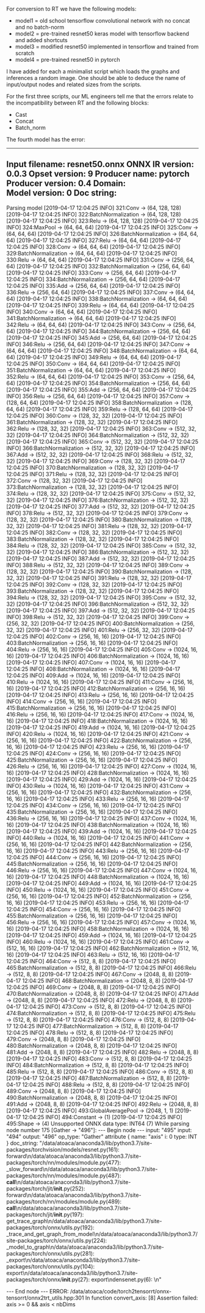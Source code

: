 For conversion to RT we have the following models:
- model1 = old school tensorflow convolutional network with no concat and no batch-norm
- model2 = pre-trained resnet50 keras model with tensorflow backend and added shortcuts
- model3 = modified resnet50 implemented in tensorflow and trained from scratch
- model4 = pre-trained resnet50 in pytorch

I have added for each a minimalist script which loads the graphs and inferences a random image. One should be able to deduce the name of input/output nodes and related sizes from the scripts.

For the first three scripts, our ML engineers tell me that the errors relate to the incompatibility between RT and the following blocks: 
- Cast
- Concat
- Batch_norm

The fourth model has the error: 

----------------------------------------------------------------
Input filename:   resnet50.onnx
ONNX IR version:  0.0.3
Opset version:    9
Producer name:    pytorch
Producer version: 0.4
Domain:           
Model version:    0
Doc string:       
----------------------------------------------------------------
Parsing model
[2019-04-17 12:04:25    INFO] 321:Conv -> (64, 128, 128)
[2019-04-17 12:04:25    INFO] 322:BatchNormalization -> (64, 128, 128)
[2019-04-17 12:04:25    INFO] 323:Relu -> (64, 128, 128)
[2019-04-17 12:04:25    INFO] 324:MaxPool -> (64, 64, 64)
[2019-04-17 12:04:25    INFO] 325:Conv -> (64, 64, 64)
[2019-04-17 12:04:25    INFO] 326:BatchNormalization -> (64, 64, 64)
[2019-04-17 12:04:25    INFO] 327:Relu -> (64, 64, 64)
[2019-04-17 12:04:25    INFO] 328:Conv -> (64, 64, 64)
[2019-04-17 12:04:25    INFO] 329:BatchNormalization -> (64, 64, 64)
[2019-04-17 12:04:25    INFO] 330:Relu -> (64, 64, 64)
[2019-04-17 12:04:25    INFO] 331:Conv -> (256, 64, 64)
[2019-04-17 12:04:25    INFO] 332:BatchNormalization -> (256, 64, 64)
[2019-04-17 12:04:25    INFO] 333:Conv -> (256, 64, 64)
[2019-04-17 12:04:25    INFO] 334:BatchNormalization -> (256, 64, 64)
[2019-04-17 12:04:25    INFO] 335:Add -> (256, 64, 64)
[2019-04-17 12:04:25    INFO] 336:Relu -> (256, 64, 64)
[2019-04-17 12:04:25    INFO] 337:Conv -> (64, 64, 64)
[2019-04-17 12:04:25    INFO] 338:BatchNormalization -> (64, 64, 64)
[2019-04-17 12:04:25    INFO] 339:Relu -> (64, 64, 64)
[2019-04-17 12:04:25    INFO] 340:Conv -> (64, 64, 64)
[2019-04-17 12:04:25    INFO] 341:BatchNormalization -> (64, 64, 64)
[2019-04-17 12:04:25    INFO] 342:Relu -> (64, 64, 64)
[2019-04-17 12:04:25    INFO] 343:Conv -> (256, 64, 64)
[2019-04-17 12:04:25    INFO] 344:BatchNormalization -> (256, 64, 64)
[2019-04-17 12:04:25    INFO] 345:Add -> (256, 64, 64)
[2019-04-17 12:04:25    INFO] 346:Relu -> (256, 64, 64)
[2019-04-17 12:04:25    INFO] 347:Conv -> (64, 64, 64)
[2019-04-17 12:04:25    INFO] 348:BatchNormalization -> (64, 64, 64)
[2019-04-17 12:04:25    INFO] 349:Relu -> (64, 64, 64)
[2019-04-17 12:04:25    INFO] 350:Conv -> (64, 64, 64)
[2019-04-17 12:04:25    INFO] 351:BatchNormalization -> (64, 64, 64)
[2019-04-17 12:04:25    INFO] 352:Relu -> (64, 64, 64)
[2019-04-17 12:04:25    INFO] 353:Conv -> (256, 64, 64)
[2019-04-17 12:04:25    INFO] 354:BatchNormalization -> (256, 64, 64)
[2019-04-17 12:04:25    INFO] 355:Add -> (256, 64, 64)
[2019-04-17 12:04:25    INFO] 356:Relu -> (256, 64, 64)
[2019-04-17 12:04:25    INFO] 357:Conv -> (128, 64, 64)
[2019-04-17 12:04:25    INFO] 358:BatchNormalization -> (128, 64, 64)
[2019-04-17 12:04:25    INFO] 359:Relu -> (128, 64, 64)
[2019-04-17 12:04:25    INFO] 360:Conv -> (128, 32, 32)
[2019-04-17 12:04:25    INFO] 361:BatchNormalization -> (128, 32, 32)
[2019-04-17 12:04:25    INFO] 362:Relu -> (128, 32, 32)
[2019-04-17 12:04:25    INFO] 363:Conv -> (512, 32, 32)
[2019-04-17 12:04:25    INFO] 364:BatchNormalization -> (512, 32, 32)
[2019-04-17 12:04:25    INFO] 365:Conv -> (512, 32, 32)
[2019-04-17 12:04:25    INFO] 366:BatchNormalization -> (512, 32, 32)
[2019-04-17 12:04:25    INFO] 367:Add -> (512, 32, 32)
[2019-04-17 12:04:25    INFO] 368:Relu -> (512, 32, 32)
[2019-04-17 12:04:25    INFO] 369:Conv -> (128, 32, 32)
[2019-04-17 12:04:25    INFO] 370:BatchNormalization -> (128, 32, 32)
[2019-04-17 12:04:25    INFO] 371:Relu -> (128, 32, 32)
[2019-04-17 12:04:25    INFO] 372:Conv -> (128, 32, 32)
[2019-04-17 12:04:25    INFO] 373:BatchNormalization -> (128, 32, 32)
[2019-04-17 12:04:25    INFO] 374:Relu -> (128, 32, 32)
[2019-04-17 12:04:25    INFO] 375:Conv -> (512, 32, 32)
[2019-04-17 12:04:25    INFO] 376:BatchNormalization -> (512, 32, 32)
[2019-04-17 12:04:25    INFO] 377:Add -> (512, 32, 32)
[2019-04-17 12:04:25    INFO] 378:Relu -> (512, 32, 32)
[2019-04-17 12:04:25    INFO] 379:Conv -> (128, 32, 32)
[2019-04-17 12:04:25    INFO] 380:BatchNormalization -> (128, 32, 32)
[2019-04-17 12:04:25    INFO] 381:Relu -> (128, 32, 32)
[2019-04-17 12:04:25    INFO] 382:Conv -> (128, 32, 32)
[2019-04-17 12:04:25    INFO] 383:BatchNormalization -> (128, 32, 32)
[2019-04-17 12:04:25    INFO] 384:Relu -> (128, 32, 32)
[2019-04-17 12:04:25    INFO] 385:Conv -> (512, 32, 32)
[2019-04-17 12:04:25    INFO] 386:BatchNormalization -> (512, 32, 32)
[2019-04-17 12:04:25    INFO] 387:Add -> (512, 32, 32)
[2019-04-17 12:04:25    INFO] 388:Relu -> (512, 32, 32)
[2019-04-17 12:04:25    INFO] 389:Conv -> (128, 32, 32)
[2019-04-17 12:04:25    INFO] 390:BatchNormalization -> (128, 32, 32)
[2019-04-17 12:04:25    INFO] 391:Relu -> (128, 32, 32)
[2019-04-17 12:04:25    INFO] 392:Conv -> (128, 32, 32)
[2019-04-17 12:04:25    INFO] 393:BatchNormalization -> (128, 32, 32)
[2019-04-17 12:04:25    INFO] 394:Relu -> (128, 32, 32)
[2019-04-17 12:04:25    INFO] 395:Conv -> (512, 32, 32)
[2019-04-17 12:04:25    INFO] 396:BatchNormalization -> (512, 32, 32)
[2019-04-17 12:04:25    INFO] 397:Add -> (512, 32, 32)
[2019-04-17 12:04:25    INFO] 398:Relu -> (512, 32, 32)
[2019-04-17 12:04:25    INFO] 399:Conv -> (256, 32, 32)
[2019-04-17 12:04:25    INFO] 400:BatchNormalization -> (256, 32, 32)
[2019-04-17 12:04:25    INFO] 401:Relu -> (256, 32, 32)
[2019-04-17 12:04:25    INFO] 402:Conv -> (256, 16, 16)
[2019-04-17 12:04:25    INFO] 403:BatchNormalization -> (256, 16, 16)
[2019-04-17 12:04:25    INFO] 404:Relu -> (256, 16, 16)
[2019-04-17 12:04:25    INFO] 405:Conv -> (1024, 16, 16)
[2019-04-17 12:04:25    INFO] 406:BatchNormalization -> (1024, 16, 16)
[2019-04-17 12:04:25    INFO] 407:Conv -> (1024, 16, 16)
[2019-04-17 12:04:25    INFO] 408:BatchNormalization -> (1024, 16, 16)
[2019-04-17 12:04:25    INFO] 409:Add -> (1024, 16, 16)
[2019-04-17 12:04:25    INFO] 410:Relu -> (1024, 16, 16)
[2019-04-17 12:04:25    INFO] 411:Conv -> (256, 16, 16)
[2019-04-17 12:04:25    INFO] 412:BatchNormalization -> (256, 16, 16)
[2019-04-17 12:04:25    INFO] 413:Relu -> (256, 16, 16)
[2019-04-17 12:04:25    INFO] 414:Conv -> (256, 16, 16)
[2019-04-17 12:04:25    INFO] 415:BatchNormalization -> (256, 16, 16)
[2019-04-17 12:04:25    INFO] 416:Relu -> (256, 16, 16)
[2019-04-17 12:04:25    INFO] 417:Conv -> (1024, 16, 16)
[2019-04-17 12:04:25    INFO] 418:BatchNormalization -> (1024, 16, 16)
[2019-04-17 12:04:25    INFO] 419:Add -> (1024, 16, 16)
[2019-04-17 12:04:25    INFO] 420:Relu -> (1024, 16, 16)
[2019-04-17 12:04:25    INFO] 421:Conv -> (256, 16, 16)
[2019-04-17 12:04:25    INFO] 422:BatchNormalization -> (256, 16, 16)
[2019-04-17 12:04:25    INFO] 423:Relu -> (256, 16, 16)
[2019-04-17 12:04:25    INFO] 424:Conv -> (256, 16, 16)
[2019-04-17 12:04:25    INFO] 425:BatchNormalization -> (256, 16, 16)
[2019-04-17 12:04:25    INFO] 426:Relu -> (256, 16, 16)
[2019-04-17 12:04:25    INFO] 427:Conv -> (1024, 16, 16)
[2019-04-17 12:04:25    INFO] 428:BatchNormalization -> (1024, 16, 16)
[2019-04-17 12:04:25    INFO] 429:Add -> (1024, 16, 16)
[2019-04-17 12:04:25    INFO] 430:Relu -> (1024, 16, 16)
[2019-04-17 12:04:25    INFO] 431:Conv -> (256, 16, 16)
[2019-04-17 12:04:25    INFO] 432:BatchNormalization -> (256, 16, 16)
[2019-04-17 12:04:25    INFO] 433:Relu -> (256, 16, 16)
[2019-04-17 12:04:25    INFO] 434:Conv -> (256, 16, 16)
[2019-04-17 12:04:25    INFO] 435:BatchNormalization -> (256, 16, 16)
[2019-04-17 12:04:25    INFO] 436:Relu -> (256, 16, 16)
[2019-04-17 12:04:25    INFO] 437:Conv -> (1024, 16, 16)
[2019-04-17 12:04:25    INFO] 438:BatchNormalization -> (1024, 16, 16)
[2019-04-17 12:04:25    INFO] 439:Add -> (1024, 16, 16)
[2019-04-17 12:04:25    INFO] 440:Relu -> (1024, 16, 16)
[2019-04-17 12:04:25    INFO] 441:Conv -> (256, 16, 16)
[2019-04-17 12:04:25    INFO] 442:BatchNormalization -> (256, 16, 16)
[2019-04-17 12:04:25    INFO] 443:Relu -> (256, 16, 16)
[2019-04-17 12:04:25    INFO] 444:Conv -> (256, 16, 16)
[2019-04-17 12:04:25    INFO] 445:BatchNormalization -> (256, 16, 16)
[2019-04-17 12:04:25    INFO] 446:Relu -> (256, 16, 16)
[2019-04-17 12:04:25    INFO] 447:Conv -> (1024, 16, 16)
[2019-04-17 12:04:25    INFO] 448:BatchNormalization -> (1024, 16, 16)
[2019-04-17 12:04:25    INFO] 449:Add -> (1024, 16, 16)
[2019-04-17 12:04:25    INFO] 450:Relu -> (1024, 16, 16)
[2019-04-17 12:04:25    INFO] 451:Conv -> (256, 16, 16)
[2019-04-17 12:04:25    INFO] 452:BatchNormalization -> (256, 16, 16)
[2019-04-17 12:04:25    INFO] 453:Relu -> (256, 16, 16)
[2019-04-17 12:04:25    INFO] 454:Conv -> (256, 16, 16)
[2019-04-17 12:04:25    INFO] 455:BatchNormalization -> (256, 16, 16)
[2019-04-17 12:04:25    INFO] 456:Relu -> (256, 16, 16)
[2019-04-17 12:04:25    INFO] 457:Conv -> (1024, 16, 16)
[2019-04-17 12:04:25    INFO] 458:BatchNormalization -> (1024, 16, 16)
[2019-04-17 12:04:25    INFO] 459:Add -> (1024, 16, 16)
[2019-04-17 12:04:25    INFO] 460:Relu -> (1024, 16, 16)
[2019-04-17 12:04:25    INFO] 461:Conv -> (512, 16, 16)
[2019-04-17 12:04:25    INFO] 462:BatchNormalization -> (512, 16, 16)
[2019-04-17 12:04:25    INFO] 463:Relu -> (512, 16, 16)
[2019-04-17 12:04:25    INFO] 464:Conv -> (512, 8, 8)
[2019-04-17 12:04:25    INFO] 465:BatchNormalization -> (512, 8, 8)
[2019-04-17 12:04:25    INFO] 466:Relu -> (512, 8, 8)
[2019-04-17 12:04:25    INFO] 467:Conv -> (2048, 8, 8)
[2019-04-17 12:04:25    INFO] 468:BatchNormalization -> (2048, 8, 8)
[2019-04-17 12:04:25    INFO] 469:Conv -> (2048, 8, 8)
[2019-04-17 12:04:25    INFO] 470:BatchNormalization -> (2048, 8, 8)
[2019-04-17 12:04:25    INFO] 471:Add -> (2048, 8, 8)
[2019-04-17 12:04:25    INFO] 472:Relu -> (2048, 8, 8)
[2019-04-17 12:04:25    INFO] 473:Conv -> (512, 8, 8)
[2019-04-17 12:04:25    INFO] 474:BatchNormalization -> (512, 8, 8)
[2019-04-17 12:04:25    INFO] 475:Relu -> (512, 8, 8)
[2019-04-17 12:04:25    INFO] 476:Conv -> (512, 8, 8)
[2019-04-17 12:04:25    INFO] 477:BatchNormalization -> (512, 8, 8)
[2019-04-17 12:04:25    INFO] 478:Relu -> (512, 8, 8)
[2019-04-17 12:04:25    INFO] 479:Conv -> (2048, 8, 8)
[2019-04-17 12:04:25    INFO] 480:BatchNormalization -> (2048, 8, 8)
[2019-04-17 12:04:25    INFO] 481:Add -> (2048, 8, 8)
[2019-04-17 12:04:25    INFO] 482:Relu -> (2048, 8, 8)
[2019-04-17 12:04:25    INFO] 483:Conv -> (512, 8, 8)
[2019-04-17 12:04:25    INFO] 484:BatchNormalization -> (512, 8, 8)
[2019-04-17 12:04:25    INFO] 485:Relu -> (512, 8, 8)
[2019-04-17 12:04:25    INFO] 486:Conv -> (512, 8, 8)
[2019-04-17 12:04:25    INFO] 487:BatchNormalization -> (512, 8, 8)
[2019-04-17 12:04:25    INFO] 488:Relu -> (512, 8, 8)
[2019-04-17 12:04:25    INFO] 489:Conv -> (2048, 8, 8)
[2019-04-17 12:04:25    INFO] 490:BatchNormalization -> (2048, 8, 8)
[2019-04-17 12:04:25    INFO] 491:Add -> (2048, 8, 8)
[2019-04-17 12:04:25    INFO] 492:Relu -> (2048, 8, 8)
[2019-04-17 12:04:25    INFO] 493:GlobalAveragePool -> (2048, 1, 1)
[2019-04-17 12:04:25    INFO] 494:Constant -> (1)
[2019-04-17 12:04:25    INFO] 495:Shape -> (4)
Unsupported ONNX data type: INT64 (7)
While parsing node number 175 [Gather -> "496"]:
--- Begin node ---
input: "495"
input: "494"
output: "496"
op_type: "Gather"
attribute {
  name: "axis"
  i: 0
  type: INT
}
doc_string: "/data/atoaca/anaconda3/lib/python3.7/site-packages/torchvision/models/resnet.py(161): forward\n/data/atoaca/anaconda3/lib/python3.7/site-packages/torch/nn/modules/module.py(477): _slow_forward\n/data/atoaca/anaconda3/lib/python3.7/site-packages/torch/nn/modules/module.py(487): __call__\n/data/atoaca/anaconda3/lib/python3.7/site-packages/torch/jit/__init__.py(252): forward\n/data/atoaca/anaconda3/lib/python3.7/site-packages/torch/nn/modules/module.py(489): __call__\n/data/atoaca/anaconda3/lib/python3.7/site-packages/torch/jit/__init__.py(197): get_trace_graph\n/data/atoaca/anaconda3/lib/python3.7/site-packages/torch/onnx/utils.py(192): _trace_and_get_graph_from_model\n/data/atoaca/anaconda3/lib/python3.7/site-packages/torch/onnx/utils.py(224): _model_to_graph\n/data/atoaca/anaconda3/lib/python3.7/site-packages/torch/onnx/utils.py(281): _export\n/data/atoaca/anaconda3/lib/python3.7/site-packages/torch/onnx/utils.py(104): export\n/data/atoaca/anaconda3/lib/python3.7/site-packages/torch/onnx/__init__.py(27): export\ndensenet.py(6): <module>\n"

--- End node ---
ERROR: /data/atoaca/code/torch2tensorrt/onnx-tensorrt/onnx2trt_utils.hpp:301 In function convert_axis:
[8] Assertion failed: axis >= 0 && axis < nbDims

